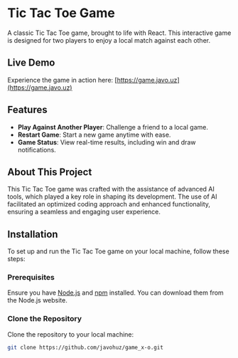 # Tic Tac Toe Game

A classic Tic Tac Toe game, brought to life with React. This interactive game is designed for two players to enjoy a local match against each other.

## Live Demo

Experience the game in action here: [https://game.javo.uz](https://game.javo.uz)

## Features

- **Play Against Another Player**: Challenge a friend to a local game.
- **Restart Game**: Start a new game anytime with ease.
- **Game Status**: View real-time results, including win and draw notifications.

## About This Project

This Tic Tac Toe game was crafted with the assistance of advanced AI tools, which played a key role in shaping its development. The use of AI facilitated an optimized coding approach and enhanced functionality, ensuring a seamless and engaging user experience.

## Installation

To set up and run the Tic Tac Toe game on your local machine, follow these steps:

### Prerequisites

Ensure you have [Node.js](https://nodejs.org/) and [npm](https://www.npmjs.com/) installed. You can download them from the Node.js website.

### Clone the Repository

Clone the repository to your local machine:

```bash
git clone https://github.com/javohuz/game_x-o.git
```